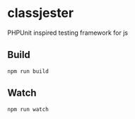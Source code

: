 # classjester
PHPUnit inspired testing framework for js


## Build
`npm run build`

## Watch
`npm run watch`
